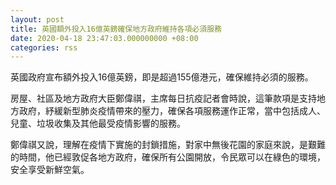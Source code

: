 ```yaml
---
layout: post
title: 英國額外投入16億英鎊確保地方政府維持各項必須服務
date: 2020-04-18 23:47:03.000000000 +08:00
categories: rss
---
```


英國政府宣布額外投入16億英鎊，即是超過155億港元，確保維持必須的服務。

房屋、社區及地方政府大臣鄭偉祺，主席每日抗疫記者會時說，這筆款項是支持地方政府，紓緩新型肺炎疫情帶來的壓力，確保各項服務運作正常，當中包括成人、兒童、垃圾收集及其他最受疫情影響的服務。

鄭偉祺又說，理解在疫情下實施的封鎖措施，對家中無後花園的家庭來說，是艱難的時間，他已經敦促各地方政府，確保所有公園開放，令民眾可以在綠色的環境，安全享受新鮮空氣。
